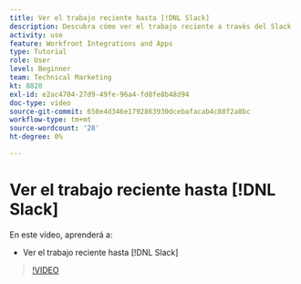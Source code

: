 ```yaml
---
title: Ver el trabajo reciente hasta [!DNL Slack]
description: Descubra cómo ver el trabajo reciente a través del Slack
activity: use
feature: Workfront Integrations and Apps
type: Tutorial
role: User
level: Beginner
team: Technical Marketing
kt: 8820
exl-id: e2ac4704-27d9-49fe-96a4-fd8fe8b48d94
doc-type: video
source-git-commit: 650e4d346e1792863930dcebafacab4c88f2a8bc
workflow-type: tm+mt
source-wordcount: '28'
ht-degree: 0%

---
```


# Ver el trabajo reciente hasta [!DNL Slack]

En este vídeo, aprenderá a:

* Ver el trabajo reciente hasta [!DNL Slack]

>[!VIDEO](https://video.tv.adobe.com/v/335120/?quality=12&learn=on)
